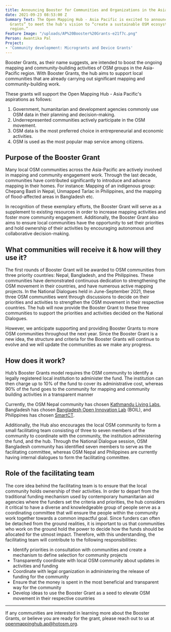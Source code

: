 ```yaml
---
title: Announcing Booster for Communities and Organizations in the Asia-Pacific
date: 2021-09-23 08:53:00 Z
Summary Text: The Open Mapping Hub - Asia Pacific is excited to announce the “Booster
  Grants” to meet the hub's vision to “create a sustainable OSM ecosystem in the Asia-Pacific
  region.”
Feature Image: "/uploads/AP%20Booster%20Grants-e21f7c.png"
Person: Awantika Pal
Project:
- 'Community development: Microgrants and Device Grants'
---
```


Booster Grants, as their name suggests, are intended to boost the ongoing mapping and community-building activities of OSM groups in the Asia-Pacific region. With Booster Grants, the hub aims to support local communities that are already carrying out significant mapping and community-building work.

These grants will support the Open Mapping Hub - Asia Pacific's aspirations as follows:
1. Government, humanitarian and development agencies commonly use OSM data in their planning and decision-making.
2. Underrepresented communities actively participate in the OSM movement.
3. OSM data is the most preferred choice in entrepreneurial and economic activities.
4. OSM is used as the most popular map service among citizens.


## Purpose of the Booster Grant

Many local OSM communities across the Asia-Pacific are actively involved in mapping and community engagement work. Through the last decade, communities have contributed significantly to introduce and advance mapping in their homes. For instance: Mapping of an indigenous group: Chepang Basti in Nepal, Unmapped Tarlac in Philippines, and the mapping of flood-affected areas in Bangladesh etc.

In recognition of these exemplary efforts, the Booster Grant will serve as a supplement to existing resources in order to increase mapping activities and foster more community engagement. Additionally, the Booster Grant also aims to ensure local communities have the opportunity to set their priorities and hold ownership of their activities by encouraging autonomous and collaborative decision-making. 


## What communities will receive it & how will they use it?

The first rounds of Booster Grant will be awarded to OSM communities from three priority countries: Nepal, Bangladesh, and the Philippines. These communities have demonstrated continuous dedication to strengthening the OSM movement in their countries, and have numerous active mapping projects. In the National Dialogues held in June-September 2021, these three OSM communities went through discussions to decide on their priorities and activities to strengthen the OSM movement in their respective countries. The hub will now provide the Booster Grant to these three communities to support the priorities and activities decided on the National Dialogues. 

However, we anticipate supporting and providing Booster Grants to more OSM communities throughout the next year. Since the Booster Grant is a new idea, the structure and criteria for the Booster Grants will continue to evolve and we will update the communities as we make any progress. 

## How does it work?

Hub’s Booster Grants model requires the OSM community to identify a legally registered local institution to administer the fund. The institution can then charge up to 10% of the fund to cover its administrative cost, whereas 90% of the fund goes to the community for mapping and community building activities in a transparent manner

Currently, the OSM Nepal community has chosen [Kathmandu Living Labs](https://www.kathmandulivinglabs.org/), Bangladesh has chosen [Bangladesh Open Innovation Lab](https://boiledbhoot.org/) (BOIL), and Philippines has chosen [SmartCT](https://smartct.org/). 

Additionally, the Hub also encourages the local OSM community to form a small facilitating team consisting of three to seven members of the community to coordinate with the community, the institution administering the fund, and the hub. Through the National Dialogue session, OSM Bangladesh community has identified seven members to serve as the facilitating committee, whereas OSM Nepal and Philippines are currently having internal dialogues to form the facilitating committee.

## Role of the facilitating team

The core idea behind the facilitating team is to ensure that the local community holds ownership of their activities. In order to depart from the traditional funding mechanism used by contemporary humanitarian aid agencies where the funders set the criteria and priorities, the hub considers it critical to have a diverse and knowledgeable group of people serve as a coordinating committee that will ensure the people within the community work together towards a common impactful goal. Since funders can often be detached from the ground realities, it is important to us that communities who work on the ground hold the power to decide how the funds should be allocated for the utmost impact. Therefore, with this understanding, the facilitating team will contribute to the following responsibilities:

* Identify priorities in consultation with communities and create a mechanism to define selection for community projects
* Transparently coordinate with local OSM community about updates in activities and funding
* Coordinate with legal organization in administering the release of funding for the community
* Ensure that the money is spent in the most beneficial and transparent way for the community
* Develop ideas to use the Booster Grant as a seed to elevate OSM movement in their respective countries

-----

If any communities are interested in learning more about the Booster Grants, or believe you are ready for the grant, please reach out to us at openmappinghub.ap@hotosm.org.
